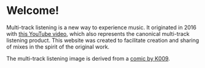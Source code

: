 # Welcome!

Multi-track listening is a new way to experience music. It originated in 2016
with [this YouTube video](https://www.youtube.com/watch?v=N2CKKV4Z44A), which
also represents the canonical multi-track listening product. This website was
created to facilitate creation and sharing of mixes in the spirit of the
original work.

The multi-track listening image is derived from a [comic by K009](http://k009comics.com/).
